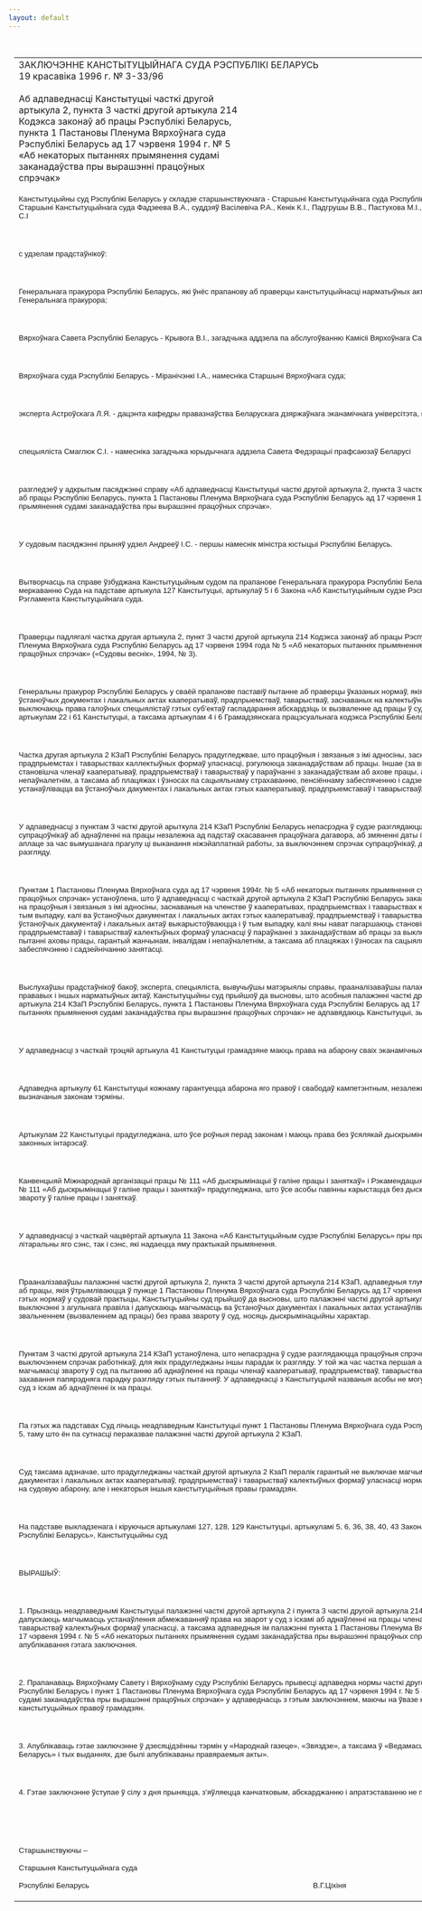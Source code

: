 ```yaml
---
layout: default
---
```


<div style="margin: 0px auto; width: 1000px;">

<div id="flag">

 

</div>

<div id="fixedWidth">

<div id="body">

<div id="columnSpanned">

<div id="content" style="margin: 10px">

<table>
<colgroup>
<col style="width: 100%" />
</colgroup>
<tbody>
<tr class="odd">
<td><div data-align="center" style="text-transform: uppercase;">
Заключэнне Канстытуцыйнага Суда Рэспублікі Беларусь
</div>
<div data-align="center">
19 красавіка 1996 г. № З-33/96
</div>
<div data-align="left" style="width: 400px; margin-top: 20px; margin-bottom: 20px;">
Аб адпаведнасці Канстытуцыі часткі другой артыкула 2, пункта 3 часткі другой артыкула 214 Кодэкса законаў аб працы Рэспублікі Беларусь, пункта 1 Пастановы Пленума Вярхоўнага суда Рэспублікі Беларусь ад 17 чэрвеня 1994 г. № 5 «Аб некаторых пытаннях прымянення судамі заканадаўства пры вырашэнні працоўных спрэчак»
</div>
<p><span style="font-size: 10pt; font-family: Arial">Канстытуцыйны суд Рэспублікі Беларусь у складзе старшынствуючага - Старшыні Канстытуцыйнага суда Рэспублікі Беларусь Ціхіні В.Г., намесніка Старшыні Канстытуцыйнага суда Фадзеева В.А., суддзяў Васілевіча Р.А., Кенік К.I., Падгрушы В.В., Пастухова М.I., Серады М.М., Філіпчык Р.I., Цішкевіча С.I</span></p>
<p><span style="font-size: 10pt; font-family: Arial"></span></p>
<p> </p>
<p><span style="font-size: 10pt; font-family: Arial">с удзелам прадстаўнікоў:</span></p>
<p><span style="font-size: 10pt; font-family: Arial"></span></p>
<p> </p>
<p><span style="font-size: 10pt; font-family: Arial">Генеральнага пракурора Рэспублікі Беларусь, які ўнёс прапанову аб праверцы канстытуцыйнасці нарматыўных актаў - Сашчэкі I.Ф., намесніка Генеральнага пракурора;</span></p>
<p><span style="font-size: 10pt; font-family: Arial"></span></p>
<p> </p>
<p><span style="font-size: 10pt; font-family: Arial">Вярхоўнага Савета Рэспублікі Беларусь - Крывога В.I., загадчыка аддзела па абслугоўванню Камісіі Вярхоўнага Савета па сацыяльнай палітыцы і працы;</span></p>
<p><span style="font-size: 10pt; font-family: Arial"></span></p>
<p> </p>
<p><span style="font-size: 10pt; font-family: Arial">Вярхоўнага суда Рэспублікі Беларусь - Міранічэнкі I.А., намесніка Старшыні Вярхоўнага суда;</span></p>
<p><span style="font-size: 10pt; font-family: Arial"></span></p>
<p> </p>
<p><span style="font-size: 10pt; font-family: Arial">эксперта Астроўскага Л.Я. - дацэнта кафедры правазнаўства Беларускага дзяржаўнага эканамічнага універсітэта, кандыдата юрыдычных навук;</span></p>
<p><span style="font-size: 10pt; font-family: Arial"></span></p>
<p> </p>
<p><span style="font-size: 10pt; font-family: Arial">спецыяліста Смаглюк С.I. - намесніка загадчыка юрыдычнага аддзела Савета Федэрацыі прафсаюзаў Беларусі</span></p>
<p><span style="font-size: 10pt; font-family: Arial"></span></p>
<p> </p>
<p><span style="font-size: 10pt; font-family: Arial">разгледзеў у адкрытым пасяджэнні справу «Аб адпаведнасці Канстытуцыі часткі другой артыкула 2, пункта 3 часткі другой артыкула 214 Кодэкса законаў аб працы Рэспублікі Беларусь, пункта 1 Пастановы Пленума Вярхоўнага суда Рэспублікі Беларусь ад 17 чэрвеня 1994 г. № 5 «Аб некаторых пытаннях прымянення судамі заканадаўства пры вырашэнні працоўных спрэчак».</span></p>
<p><span style="font-size: 10pt; font-family: Arial"></span></p>
<p> </p>
<p><span style="font-size: 10pt; font-family: Arial">У судовым пасяджэнні прыняў удзел Андрееў I.С. - першы намеснік міністра юстыцыі Рэспублікі Беларусь.</span></p>
<p><span style="font-size: 10pt; font-family: Arial"></span></p>
<p> </p>
<p><span style="font-size: 10pt; font-family: Arial">Вытворчасць па справе ўзбуджана Канстытуцыйным судом па прапанове Генеральнага пракурора Рэспублікі Беларусь Капітана В.С., а таксама па меркаванню Суда на падставе артыкула 127 Канстытуцыі, артыкулаў 5 і 6 Закона «Аб Канстытуцыйным судзе Рэспублікі Беларусь», артыкула 44 Рэгламента Канстытуцыйнага суда.</span></p>
<p><span style="font-size: 10pt; font-family: Arial"></span></p>
<p> </p>
<p><span style="font-size: 10pt; font-family: Arial">Праверцы падлягалі частка другая артыкула 2, пункт 3 часткі другой артыкула 214 Кодэкса законаў аб працы Рэспублікі Беларусь і пункт 1 Пастановы Пленума Вярхоўнага суда Рэспублікі Беларусь ад 17 чэрвеня 1994 года № 5 «Аб некаторых пытаннях прымянення судамі заканадаўства пры вырашэнні працоўных спрэчак» («Судовы веснік», 1994, № 3).</span></p>
<p><span style="font-size: 10pt; font-family: Arial"></span></p>
<p> </p>
<p><span style="font-size: 10pt; font-family: Arial">Генеральны пракурор Рэспублікі Беларусь у сваёй прапанове паставіў пытанне аб праверцы ўказаных нормаў, якія дапускаюць замацаванне ва ўстаноўчых документах і лакальных актах кааператываў, прадпрыемстваў, таварыстваў, заснаваных на калектыўнай форме ўласнасці, палажэнняў, якія выключаюць права галоўных спецыялістаў гэтых суб’ектаў гаспадарання абскардзіць іх вызваленне ад працы ў суд, што, на яго думку, супярэчыць артыкулам 22 і 61 Канстытуцыі, а таксама артыкулам 4 і 6 Грамадзянскага працэсуальнага кодэкса Рэспублікі Беларусь.</span></p>
<p><span style="font-size: 10pt; font-family: Arial"></span></p>
<p> </p>
<p><span style="font-size: 10pt; font-family: Arial">Частка другая артыкула 2 КЗаП Рэспублікі Беларусь прадугледжвае, што працоўныя і звязаныя з імі адносіны, заснаваныя на членстве ў кааператывах, прадпрыемстах і таварыствах каллектыўных формаў уласнасці, рэгулююца заканадаўствам аб працы. Iншае (за выключэннем нормаў, якія пагаршаюць становішча членаў кааператываў, прадпрыемстваў і таварыстваў у параўнанні з заканадаўствам аб ахове працы, аб гарантыях жанчынам, інвалідам і непаўналетнім, а таксама аб плацяжах і ўзносах па сацыяльнаму страхаванню, пенсіённаму забеспяченню і садзейнічанню занятасці) можа устанаўлівацца ва ўстаноўчых дакументах і лакальных актах гэтых кааператываў, прадпрыемставаў і таварыстваў.</span></p>
<p><span style="font-size: 10pt; font-family: Arial"></span></p>
<p> </p>
<p><span style="font-size: 10pt; font-family: Arial">У адпаведнасці з пунктам 3 часткі другой арыткула 214 КЗаП Рэспублікі Беларусь непасрэдна ў судзе разглядаюцца працоўныя спрэчкі па заявах супрацоўнікаў аб аднаўленні на працы незалежна ад падстаў скасавання працоўнага дагавора, аб змяненні даты і фармулёўкі прычыны звальнення, аб аплаце за час вымушанага прагулу ці выканання ніжэйаплатнай работы, за выключэннем спрэчак супрацоўнікаў, для якіх прадугледжаны іншы парадак іх разгляду.</span></p>
<p><span style="font-size: 10pt; font-family: Arial"></span></p>
<p> </p>
<p><span style="font-size: 10pt; font-family: Arial">Пунктам 1 Пастановы Пленума Вярхоўнага суда ад 17 чэрвеня 1994г. № 5 «Аб некаторых пытаннях прымянення судамі заканадаўства пры вырашэнні працоўных спрэчак» устаноўлена, што ў адпаведнасці с часткай другой артыкула 2 КЗаП Рэспублікі Беларусь заканадаўства аб працы распаўсюджваецца на працоўныя і звязаныя з імі адносіны, заснаваныя на членстве ў кааператывах, прадпрыемствах і таварыствах калектыўных формаў уласнасці толькі ў тым выпадку, калі ва ўстаноўчых дакументах і лакальных актах гэтых кааператываў, прадпрыемстваў і таварыстваў не ўстаноўлена іншае. Нормы ўстаноўчых дакументаў і лакальных актаў выкарыстоўваюцца і ў тым выпадку, калі яны нават пагаршаюць становішча членаў кааператываў, прадпрыемставаў і таварыстваў калектыўных формаў уласнасці ў параўнанні з заканадаўствам аб працы за выключэннем нормаў, якія рэгулююць пытанні аховы працы, гарантый жанчынам, інвалідам і непаўналетнім, а таксама аб плацяжах і ўзносах па сацыяльнаму страхаванню, пенсіённаму забеспячэнню і садзейнічанню занятасці.</span></p>
<p><span style="font-size: 10pt; font-family: Arial"></span></p>
<p> </p>
<p><span style="font-size: 10pt; font-family: Arial">Выслухаўшы прадстаўнікоў бакоў, эксперта, спецыяліста, вывучыўшы матэрыялы справы, прааналізаваўшы палажэнні Канстытуцыі, законаў, міжнародна-прававых і іншых нарматыўных актаў, Канстытуцыйны суд прыйшоў да высновы, што асобныя палажэнні часткі другой артыкула 2, пункта 3 часткі другой артыкула 214 КЗаП Рэспублікі Беларусь, пункта 1 Пастановы Пленума Вярхоўнага суда Рэспублікі Беларусь ад 17 чэрвеня 1994 г. № 5 «Аб некаторых пытаннях прымянення судамі заканадаўства пры вырашэнні працоўных спрэчак» не адпавядаюць Канстытуцыі, зыходзячы з наступнага.</span></p>
<p><span style="font-size: 10pt; font-family: Arial"></span></p>
<p> </p>
<p><span style="font-size: 10pt; font-family: Arial">У адпаведнасці з часткай трэцяй артыкула 41 Канстытуцыі грамадзяне маюць права на абарону сваіх эканамічных і сацыяльных інтарэсаў. <span style="mso-tab-count: 1">           </span></span></p>
<p><span style="font-size: 10pt; font-family: Arial"></span></p>
<p> </p>
<p><span style="font-size: 10pt; font-family: Arial">Адпаведна артыкулу 61 Канстытуцыі кожнаму гарантуецца абарона яго правоў і свабодаў кампетэнтным, незалежным і непрадузятым судом у вызначаныя законам тэрміны.</span></p>
<p><span style="font-size: 10pt; font-family: Arial"></span></p>
<p> </p>
<p><span style="font-size: 10pt; font-family: Arial">Артыкулам 22 Канстытуцыі прадугледжана, што ўсе роўныя перад законам і маюць права без ўсялякай дыскрымінацыі на роўную абарону правоў і законных інтарэсаў.</span></p>
<p><span style="font-size: 10pt; font-family: Arial"></span></p>
<p> </p>
<p><span style="font-size: 10pt; font-family: Arial">Канвенцыяй Міжнароднай арганізацыі працы № 111 «Аб дыскрымінацыі ў галіне працы і заняткаў» і Рэкамендацыямі Міжнароднай арганізацыі працы № 111 «Аб дыскрымінацыі ў галіне працы і заняткаў» прадугледжана, што ўсе асобы павінны карыстацца без дыскрымінацыі роўнасцю магчымасцей ці звароту ў галіне працы і заняткаў.</span></p>
<p><span style="font-size: 10pt; font-family: Arial"></span></p>
<p> </p>
<p><span style="font-size: 10pt; font-family: Arial">У адпаведнасці з часткай чацвёртай артыкула 11 Закона «Аб Канстытуцыйным судзе Рэспублікі Беларусь» пры праверцы акта Суд мае на ўвазе як літаральны яго сэнс, так і сэнс, які надаецца яму практыкай прымянення.</span></p>
<p><span style="font-size: 10pt; font-family: Arial"></span></p>
<p> </p>
<p><span style="font-size: 10pt; font-family: Arial">Прааналізаваўшы палажэнні часткі другой артыкула 2, пункта 3 часткі другой артыкула 214 КЗаП, адпаведныя тлумачэнні па прымяненню заканадаўства аб працы, якія ўтрымліваюцца ў пункце 1 Пастановы Пленума Вярхоўнага суда Рэспублікі Беларусь ад 17 чэрвеня 1994г. № 5, і даныя аб прымяненні гэтых нормаў у судовай практыцы, Канстытуцыйны суд прыйшоў да высновы, што палажэнні часткі другой артыкула 2 КЗаП, якія замацоўваюць выключэнні з агульнага правіла і дапускаюць магчымасць ва ўстаноўчых дакументах і лакальных актах устанаўліваць вырашэнне спрэчак, звязаных са звальненнем (вызваленнем ад працы) без права звароту ў суд, носяць дыскрымінацыйны характар.</span></p>
<p><span style="font-size: 10pt; font-family: Arial"></span></p>
<p> </p>
<p><span style="font-size: 10pt; font-family: Arial">Пунктам 3 часткі другой артыкула 214 КЗаП устаноўлена, што непасрэдна ў судзе разглядаюцца працоўныя спрэчкі аб аднаўленні на працы, за выключэннем спрэчак работнікаў, для якіх прадугледжаны іншы парадак іх разгляду. У той жа час частка першая артыкула 214 КЗаП не прадугледжвае магчымасці звароту ў суд па пытанню аб аднаўленні на працы членаў кааператываў, прадпрыемстваў, таварыстваў калектыўных формаў уласнасці пасля захавання папярэдняга парадку разгляду гэтых пытанняў. У адпаведнасці з Канстытуцыяй названыя асобы не могуць быць пазбаўлены права на зварот у суд з іскам аб аднаўленні іх на працы.</span></p>
<p><span style="font-size: 10pt; font-family: Arial"></span></p>
<p> </p>
<p><span style="font-size: 10pt; font-family: Arial">Па гэтых жа падставах Суд лічыць неадпаведным Канстытуцыі пункт 1 Пастановы Пленума Вярхоўнага суда Рэспублікі Беларусь ад 17 чэрвеня 1994 г. № 5, таму што ён па сутнасці пераказвае палажэнні часткі другой артыкула 2 КЗаП.</span></p>
<p><span style="font-size: 10pt; font-family: Arial"></span></p>
<p> </p>
<p><span style="font-size: 10pt; font-family: Arial">Суд таксама адзначае, што прадугледжаны часткай другой артыкула 2 КзаП пералік гарантый не выключае магчымасці ўстанаўлення ва ўстаноўчых дакументах і лакальных актах кааператываў, прадпрыемстваў і таварыстваў калектыўных формаў уласнасці нормаў, якія абмяжоўваюць не толькі права на судовую абарону, але і некаторыя іншыя канстытуцыйныя правы грамадзян.</span></p>
<p><span style="font-size: 10pt; font-family: Arial"></span></p>
<p> </p>
<p><span style="font-size: 10pt; font-family: Arial">На падставе выкладзенага і кіруючыся артыкуламі 127, 128, 129 Канстытуцыі, артыкуламі 5, 6, 36, 38, 40, 43 Закона «Аб Канстытуцыйным судзе Рэспублікі Беларусь», Канстытуцыйны суд</span></p>
<p><span style="font-size: 10pt; font-family: Arial"></span></p>
<p> </p>
<p><span style="font-size: 10pt; font-family: Arial; mso-bidi-font-weight: bold">ВЫРАШЫЎ:</span></p>
<p><span style="font-size: 10pt; font-family: Arial"></span></p>
<p> </p>
<p><span style="font-size: 10pt; font-family: Arial">1. Прызнаць неадпаведнымі Канстытуцыі палажэнні часткі другой артыкула 2 і пункта 3 часткі другой артыкула 214 КЗаП Рэспублікі Беларусь, якія дапускаюць магчымасць устанаўлення абмежаванняў права на зварот у суд з іскамі аб аднаўленні на працы членаў кааператываў, прадпрыемстваў і таварыстваў калектыўных формаў уласнасці, а таксама адпаведныя ім палажэнні пункта 1 Пастановы Пленума Вярхоўнага суда Рэспублікі Беларусь ад 17 чэрвеня 1994 г. № 5 «Аб некаторых пытаннях прымянення судамі заканадаўства пры вырашэнні працоўных спрэчак». Лічыць іх страціўшымі сілу з дня апублікавання гэтага заключэння.</span></p>
<p><span style="font-size: 10pt; font-family: Arial"></span></p>
<p> </p>
<p><span style="font-size: 10pt; font-family: Arial">2. Прапанаваць Вярхоўнаму Савету і Вярхоўнаму суду Рэспублікі Беларусь прывесці адпаведна нормы часткі другой артыкула 2 і артыкула 214 КЗаП Рэспублікі Беларусь і пункт 1 Пастановы Пленума Вярхоўнага суда Рэспублікі Беларусь ад 17 чэрвеня 1994 г. № 5 «Аб некаторых пытаннях прымянення судамі заканадаўства пры вырашэнні працоўных спрэчак» у адпаведнасць з гэтым заключэннем, маючы на ўвазе неабходнасць забеспячэння канстытуцыйных правоў грамадзян.</span></p>
<p><span style="font-size: 10pt; font-family: Arial"></span></p>
<p> </p>
<p><span style="font-size: 10pt; font-family: Arial">3. Апублікаваць гэтае заключэнне ў дзесяцідзённы тэрмін у «Народнай газеце», «Звяздзе», а таксама ў «Ведамасцях Вярхоўнага Савета Рэспублікі Беларусь» і тых выданнях, дзе былі апублікаваны правяраемыя акты».</span></p>
<p><span style="font-size: 10pt; font-family: Arial"></span></p>
<p> </p>
<p><span style="font-size: 10pt; font-family: Arial">4. Гэтае заключэнне ўступае ў сілу з дня прыняцца, з’яўляецца канчатковым, абскарджанню і апратэставанню не падлягае.</span></p>
<p><span style="font-size: 10pt; font-family: Arial"></span></p>
<p> </p>
<p><span style="font-size: 10pt; font-family: Arial"></span></p>
<p> </p>
<p><span style="font-size: 10pt; font-family: Arial; mso-bidi-font-weight: bold">Старшынствуючы – </span></p>
<p><span style="font-size: 10pt; font-family: Arial; mso-bidi-font-weight: bold">Старшыня Канстытуцыйнага суда</span></p>
<p><span style="font-size: 10pt; font-family: Arial; mso-bidi-font-weight: bold">Рэспублікі Беларусь<span style="mso-tab-count: 4">                                       </span><span style="mso-tab-count: 2">                       </span><span style="mso-tab-count: 3">                                   </span><span style="mso-spacerun: yes">          </span>В.Г.Ціхіня</span></p></td>
</tr>
</tbody>
</table>

</div>

<div class="terminator">

 

</div>

</div>

</div>

</div>

</div>
